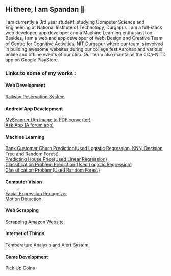 ## Hi there, I am Spandan 👋

<!--
**spandanpal22/spandanpal22** is a ✨ _special_ ✨ repository because its `README.md` (this file) appears on your GitHub profile.

Here are some ideas to get you started:

- 🔭 I’m currently working on ...
- 🌱 I’m currently learning ...
- 👯 I’m looking to collaborate on ...
- 🤔 I’m looking for help with ...
- 💬 Ask me about ...
- 📫 How to reach me: ...
- 😄 Pronouns: ...
- ⚡ Fun fact: ...
-->
I am currently a 3rd year student, studying Computer Science and Engineering at National Institute of Technology, Durgapur. I am a full-stack web developer, app developer and a Machine Learning enthusiast too. Besides, I am a web and app developer of Web, Design and Creative Team of Centre for Cognitive Activities, NIT Durgapur where our team is involved in building awesome websites during our college fest Aarohan and various online and offline events of our club. Our team also maintains the CCA-NITD app on Google PlayStore.
<br/>

### Links to some of my works :

#### Web Development
<a href="https://github.com/spandanpal22/Railway_Reservation_System">Railway Reservation System</a>
<br/>
#### Android App Development
<a href="https://github.com/spandanpal22/MyScanner-Public">MyScanner (An image to PDF converter)</a>
<br/>
<a href="https://github.com/spandanpal22/Ask-App">Ask App (A forum app)</a>
<br/>
#### Machine Learning
<a href="https://github.com/spandanpal22/Bank-Customer-Churn-Prediction">Bank Customer Churn Prediction(Used Logistic Regression, KNN, Decision Tree and Random Forest)</a>
<br/>
<a href="https://github.com/spandanpal22/Predicting_House_Price">Predicting House Price(Used Linear Regression)</a>
<br/>
<a href="https://github.com/spandanpal22/Classification_Problem_Prediction">Classification Problem Prediction(Used Logistic Regression)</a>
<br/>
<a href="https://github.com/spandanpal22/Classification_Problem_Random_Forest">Classification Problem(Used Random Forest)</a>
<br/>
#### Computer Vision
<a href="https://github.com/spandanpal22/facial-expression-recognition">Facial Expression Recognizer</a>
<br/>
<a href="https://github.com/spandanpal22/Motion-Detection-Using-OpenCV">Motion Detection</a>
<br/>
#### Web Scrapping
<a href="https://github.com/spandanpal22/Web_Scraping_Amazon">Scrapping Amazon Website</a>
<br/>
#### Internet of Things
<a href="https://github.com/spandanpal22/Internshala_IoT_Training_Final_Project">Temperature Analysis and Alert System</a>
<br/>
#### Game Development
<a href="https://github.com/spandanpal22/PickUpCoins">Pick Up Coins</a>
<br/>
